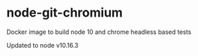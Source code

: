 # node-git-chromium

Docker image to build node 10 and chrome headless based tests

Updated to node v10.16.3
